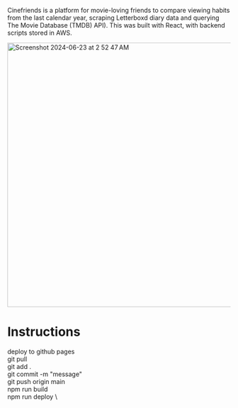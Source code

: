Cinefriends is a platform for movie-loving friends to compare viewing habits from the last calendar year, scraping Letterboxd diary data and querying The Movie Database (TMDB) API). This was built with React, with backend scripts stored in AWS. 

<img width="597" alt="Screenshot 2024-06-23 at 2 52 47 AM" src="https://github.com/yongssh/cinefriends/assets/115194864/efb5ab77-9b4d-48fd-a707-d923e1d398ed">

# Instructions
deploy to github pages \
git pull \
git add . \
git commit -m "message" \
git push origin main \
npm run build \
npm run deploy \
